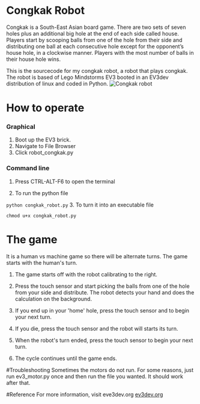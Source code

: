 # Congkak Robot
Congkak is a South-East Asian board game. There are two sets of seven holes plus an additional big hole at the end of each side called house. Players start by scooping balls from one of the hole from their side and distributing one ball at each consecutive hole except for the opponent’s house hole, in a clockwise manner. Players with the most number of balls in their house hole wins. 

This is the sourcecode for my congkak robot, a robot that plays congkak.
The robot is based of Lego Mindstorms EV3 booted in an EV3dev distribution of linux and coded in Python.
![Congkak robot](https://github.com/jimmyasyraf/congkak-robot/blob/master/CqNqS9HUAAAI-Qq.jpg "Congkak robot")

# How to operate
### Graphical

1. Boot up the EV3 brick.
2. Navigate to File Browser
3. Click robot_congkak.py

### Command line

1. Press CTRL-ALT-F6 to open the terminal

2. To run the python file 

  ``` python congkak_robot.py ```
3. To turn it into an executable file

  ``` chmod u+x congkak_robot.py ```

# The game
It is a human vs machine game so there will be alternate turns. The game starts with the human's turn.
1. The game starts off with the robot calibrating to the right.

2. Press the touch sensor and start picking the balls from one of the hole from your side and distribute. The robot detects your hand and does the calculation on the background.

3. If you end up in your 'home' hole, press the touch sensor and to begin your next turn.

4. If you die, press the touch sensor and the robot will starts its turn.

5. When the robot's turn ended, press the touch sensor to begin your next turn.

6. The cycle continues until the game ends.

#Troubleshooting
Sometimes the motors do not run. For some reasons, just run ev3_motor.py once and then run the file you wanted. It should work after that.

#Reference
For more information, visit eve3dev.org [ev3dev.org](www.ev3dev.org)
